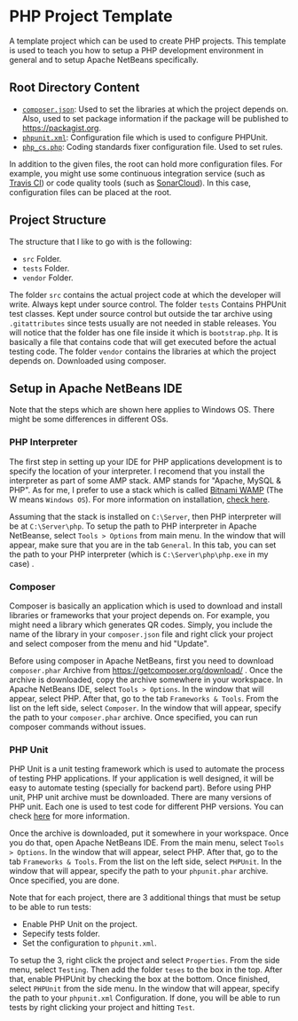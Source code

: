 # PHP Project Template
A template project which can be used to create PHP projects. This template is used to teach you how to setup a PHP development environment in general and to setup Apache NetBeans specifically.

## Root Directory Content

* [`composer.json`](https://github.com/usernane/php-template/composer.json): Used to set the libraries at which the project depends on. Also, used to set package information if the package will be published to https://packagist.org.
* [`phpunit.xml`](https://github.com/usernane/php-template/phpunit.xml): Configuration file which is used to configure PHPUnit.
* [`php_cs.php`](https://github.com/usernane/php-template/php_cs.php): Coding standards fixer configuration file. Used to set rules.

In addition to the given files, the root can hold more configuration files. For example, you might use some continuous integration service (such as [Travis CI](https://travis-ci.com)) or code quality tools (such as [SonarCloud](https://sonarcloud.io)). In this case, configuration files can be placed at the root.

## Project Structure

The structure that I like to go with is the following:
* `src` Folder. 
* `tests` Folder.
* `vendor` Folder.

The folder `src` contains the actual project code at which the developer will write. Always kept under source control. The folder `tests` Contains PHPUnit test classes. Kept under source control but outside the tar archive using `.gitattributes` since tests usually are not needed in stable releases. You will notice that the folder has one file inside it which is `bootstrap.php`. It is basically a file that contains code that will get executed before the actual testing code. The folder `vendor` contains the libraries at which the project depends on. Downloaded using composer.

## Setup in Apache NetBeans IDE

Note that the steps which are shown here applies to Windows OS. There might be some differences in different OSs.

### PHP Interpreter

The first step in setting up your IDE for PHP applications development is to specify the location of your interpreter. I recomend that you install the interpreter as part of some AMP stack. AMP stands for "Apache, MySQL & PHP". As for me, I prefer to use a stack which is called [Bitnami WAMP](https://bitnami.com/stack/wamp/installer) (The W means `Windows OS`). For more information on installation, [check here](https://webfiori.com/learn/installation#downloading-wamp-stack).

Assuming that the stack is installed on `C:\Server`, then PHP interpreter will be at `C:\Server\php`. To setup the path to PHP interpreter in Apache NetBeanse, select `Tools > Options` from main menu. In the window that will appear, make sure that you are in the tab `General`. In this tab, you can set the path to your PHP interpreter (which is `C:\Server\php\php.exe` in my case) . 

### Composer

Composer is basically an application which is used to download and install libraries or frameworks that your project depends on. For example, you might need a library which generates QR codes. Simply, you include the name of the library in your `composer.json` file and right click your project and select composer from the menu and hid "Update".

Before using composer in Apache NetBeans, first you need to download `composer.phar` Archive from https://getcomposer.org/download/ . Once the archive is downloaded, copy the archive somewhere in your workspace. In Apache NetBeans IDE, select `Tools > Options`. In the window that will appear, select PHP. After that, go to the tab `Frameworks & Tools`. From the list on the left side, select `Composer`. In the window that will appear, specify the path to your `composer.phar` archive. Once specified, you can run composer commands without issues.

### PHP Unit

PHP Unit is a unit testing framework which is used to automate the process of testing PHP applications. If your application is well designed, it will be easy to automate testing (specially for backend part). Before using PHP unit, PHP unit archive must be downloaded. There are many versions of PHP unit. Each one is used to test code for different PHP versions. You can check [here](https://phpunit.de/getting-started/phpunit-9.html) for more information.

Once the archive is downloaded, put it somewhere in your workspace. Once you do that, open Apache NetBeans IDE. From the main menu, select `Tools > Options`. In the window that will appear, select PHP. After that, go to the tab `Frameworks & Tools`. From the list on the left side, select `PHPUnit`. In the window that will appear, specify the path to your `phpunit.phar` archive. Once specified, you are done.

Note that for each project, there are 3 additional things that must be setup to be able to run tests:

* Enable PHP Unit on the project.
* Sepecify tests folder.
* Set the configuration to `phpunit.xml`.

To setup the 3, right click the project and select `Properties`. From the side menu, select `Testing`. Then add the folder `teses` to the box in the top. After that, enable PHPUnit by checking the box at the bottom. Once finished, select `PHPUnit` from the side menu. In the window that will appear, specify the path to your `phpunit.xml` Configuration. If done, you will be able to run tests by right clicking your project and hitting `Test`.



